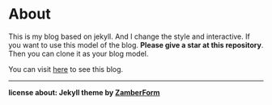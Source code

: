 # About


This is my blog based on jekyll. And I change the style and interactive. If you want to use this model of the blog. 
**Please give a star at this repository**. Then you can clone it as your blog model.

You can visit [here](http://zamberform.github.io/blog/) to see this blog.

---

**license about:  Jekyll theme by [ZamberForm](https://github.com/zamberform/memos)**


